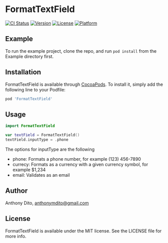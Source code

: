 # FormatTextField

[![CI Status](http://img.shields.io/travis/anthonydito/FormatTextField.svg?style=flat)](https://travis-ci.org/anthonydito/FormatTextField)
[![Version](https://img.shields.io/cocoapods/v/FormatTextField.svg?style=flat)](http://cocoapods.org/pods/FormatTextField)
[![License](https://img.shields.io/cocoapods/l/FormatTextField.svg?style=flat)](http://cocoapods.org/pods/FormatTextField)
[![Platform](https://img.shields.io/cocoapods/p/FormatTextField.svg?style=flat)](http://cocoapods.org/pods/FormatTextField)

## Example

To run the example project, clone the repo, and run `pod install` from the Example directory first.

## Installation

FormatTextField is available through [CocoaPods](http://cocoapods.org). To install
it, simply add the following line to your Podfile:

```ruby
pod 'FormatTextField'
```

## Usage

```swift
import FormatTextField

var textField = FormatTextField()
textField.inputType = .phone
```

The options for inputType are the following

- phone: Formats a phone number, for example (123) 456-7890
- currecy: Formats as a currency with a given currency symbol, for example $1,234
- email: Validates as an email

## Author

Anthony Dito, anthonymdito@gmail.com

## License

FormatTextField is available under the MIT license. See the LICENSE file for more info.
